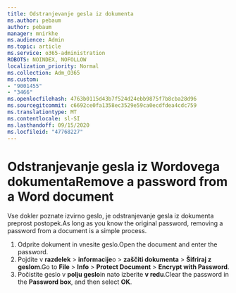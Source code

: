 ```yaml
---
title: Odstranjevanje gesla iz dokumenta
ms.author: pebaum
author: pebaum
manager: mnirkhe
ms.audience: Admin
ms.topic: article
ms.service: o365-administration
ROBOTS: NOINDEX, NOFOLLOW
localization_priority: Normal
ms.collection: Adm_O365
ms.custom:
- "9001455"
- "3466"
ms.openlocfilehash: 4763b0115d43b7f524d24ebb9875f7b8cba28d96
ms.sourcegitcommit: c6692ce0fa1358ec3529e59ca0ecdfdea4cdc759
ms.translationtype: MT
ms.contentlocale: sl-SI
ms.lasthandoff: 09/15/2020
ms.locfileid: "47768227"
---
```

# <a name="remove-a-password-from-a-word-document"></a><span data-ttu-id="2fb3a-102">Odstranjevanje gesla iz Wordovega dokumenta</span><span class="sxs-lookup"><span data-stu-id="2fb3a-102">Remove a password from a Word document</span></span>

<span data-ttu-id="2fb3a-103">Vse dokler poznate izvirno geslo, je odstranjevanje gesla iz dokumenta preprost postopek.</span><span class="sxs-lookup"><span data-stu-id="2fb3a-103">As long as you know the original password, removing a password from a document is a simple process.</span></span>

1. <span data-ttu-id="2fb3a-104">Odprite dokument in vnesite geslo.</span><span class="sxs-lookup"><span data-stu-id="2fb3a-104">Open the document and enter the password.</span></span>
2. <span data-ttu-id="2fb3a-105">Pojdite v **razdelek**  >  **informacije**o  >  **zaščiti dokumenta**  >  **Šifriraj z geslom**.</span><span class="sxs-lookup"><span data-stu-id="2fb3a-105">Go to **File** > **Info** > **Protect Document** > **Encrypt with Password**.</span></span>
3. <span data-ttu-id="2fb3a-106">Počistite geslo v **polju geslo**in nato izberite **v redu**.</span><span class="sxs-lookup"><span data-stu-id="2fb3a-106">Clear the password in the **Password box**, and then select **OK**.</span></span>